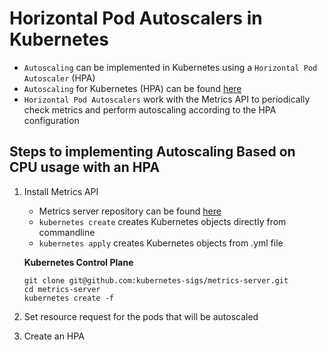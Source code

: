 # Horizontal Pod Autoscalers in Kubernetes

- `Autoscaling` can be implemented in Kubernetes using a `Horizontal Pod Autoscaler` (HPA)
- `Autoscaling` for Kubernetes (HPA) can be found [here](https://kubernetes.io/docs/tasks/run-application/horizontal-pod-autoscale/)
- `Horizontal Pod Autoscalers` work with the Metrics API to periodically check metrics and perform autoscaling according to the HPA configuration

## Steps to implementing Autoscaling Based on CPU usage with an HPA

1. Install Metrics API
    - Metrics server repository can be found [here](https://github.com/kubernetes-sigs/metrics-server)
    - `kubernetes create` creates Kubernetes objects directly from commandline
    - `kubernetes apply` creates Kubernetes objects from .yml file

    **Kubernetes Control Plane**
    ```
    git clone git@github.com:kubernetes-sigs/metrics-server.git
    cd metrics-server
    kubernetes create -f 
    ```

2. Set resource request for the pods that will be autoscaled 

3. Create an HPA

